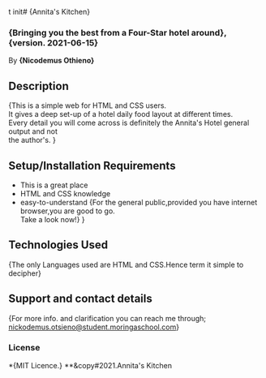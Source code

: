 t init# {Annita's Kitchen}
### {Bringing you the best from a Four-Star hotel around}, {version. 2021-06-15}
By **{Nicodemus Othieno}**
## Description
{This is a simple web for HTML and CSS users.<br>It gives a deep set-up of a hotel daily food layout at different times.<br>Every detail you will come across is definitely the Annita's Hotel general output and not <br> the author's. }
## Setup/Installation Requirements
* This is a great place
* HTML and CSS knowledge
* easy-to-understand
{For the general public,provided you have internet browser,you are good to go.<br>Take a look now!} }
## Technologies Used
{The only Languages used are HTML and CSS.Hence term it simple to decipher}
## Support and contact details
{For more info. and clarification you can reach me through;<br>nickodemus.otsieno@student.moringaschool.com}
### License
*{MIT Licence.}
**&copy#2021.Annita's Kitchen